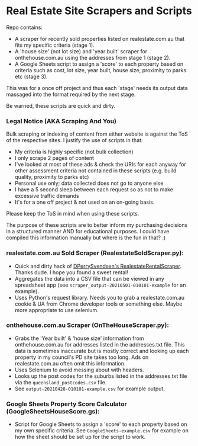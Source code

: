 # Real Estate Site Scrapers and Scripts

Repo contains:
- A scraper for recently sold properties listed on realestate.com.au that fits my specific criteria (stage 1).
- A 'house size' (not lot size) and 'year built' scraper for onthehouse.com.au using the addresses from stage 1 (stage 2).
- A Google Sheets script to assign a 'score' to each property based on criteria such as cost, lot size, year built, house size, proximity to parks etc (stage 3).

This was for a once off project and thus each 'stage' needs its output data massaged into the format required by the next stage.

Be warned, these scripts are quick and dirty.

### Legal Notice (AKA Scraping And You)

Bulk scraping or indexing of content from either website is against the ToS of the respective sites. I justify the use of scripts in that:
 - My criteria is highly specific (not bulk collection)
 - I only scrape 2 pages of content
 - I've looked at most of these ads & check the URIs for each anyway for other assessment criteria not contained in these scripts (e.g. build quality, proximity to parks etc)
 - Personal use only; data collected does not go to anyone else
 - I have a 5 second sleep between each request so as not to make excessive traffic demands
 - It's for a one off project & not used on an on-going basis.

Please keep the ToS in mind when using these scripts.

The purpose of these scripts are to better inform my purchasing decisions in a structured manner AND for educational purposes. I could have compiled this information manually but where is the fun in that? :)

### realestate.com.au Sold Scraper (RealestateSoldScraper.py):

- Quick and dirty hack of [DPerrySvendsen's RealestateRentalScraper](https://github.com/DPerrySvendsen/RealestateRentalScraper). Thanks dude. I hope you found a sweet rental!
- Aggregates the data into a CSV file that can be viewed in any spreadsheet app (see `scraper_output-20210501-010101-example` for an example).
- Uses Python's request library. Needs you to grab a realestate.com.au cookie & UA from Chrome developer tools or something else. Maybe more appropriate to use selenium.

### onthehouse.com.au Scraper (OnTheHouseScraper.py):

- Grabs the 'Year built' & 'house size' information from onthehouse.com.au for addresses listed in the addresses.txt file. This data is sometimes inaccurate but is mostly correct and looking up each property in my council's PD site takes too long. Ads on realestate.com.au often omit this information.
- Uses Selenium to avoid messing about with headers.
- Looks up the post codes for the suburbs listed in the addresses.txt file via the `queensland_postcodes.csv` file.
- See `output-20210428-010101-example.csv` for example output.

### Google Sheets Property Score Calculator (GoogleSheetsHouseScore.gs):

- Script for Google Sheets to assign a 'score' to each property based on my own specific criteria. See `GoogleSheets-example.csv` for example on how the sheet should be set up for the script to work.
